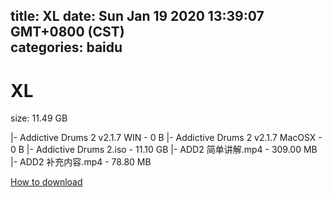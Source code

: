 
title: XL
date: Sun Jan 19 2020 13:39:07 GMT+0800 (CST)    
categories: baidu
---

# XL
size: 11.49 GB
 
 
|- Addictive Drums 2 v2.1.7 WIN - 0 B
|- Addictive Drums 2 v2.1.7 MacOSX - 0 B
|- Addictive Drums 2.iso - 11.10 GB
|- ADD2 简单讲解.mp4 - 309.00 MB
|- ADD2 补充内容.mp4 - 78.80 MB

[How to download](https://bpcam.bemobtrk.com/go/2ceec3aa-1ca2-46d6-b9ff-aaa5c184517c?jno=4410)